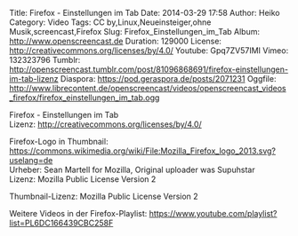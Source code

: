 Title: Firefox - Einstellungen im Tab
Date: 2014-03-29 17:58
Author: Heiko
Category: Video
Tags: CC by,Linux,Neueinsteiger,ohne Musik,screencast,Firefox
Slug: Firefox_Einstellungen_im_Tab
Album: http://www.openscreencast.de
Duration: 129000
License: http://creativecommons.org/licenses/by/4.0/
Youtube: Gpq7ZV57IMI
Vimeo: 132323796
Tumblr: http://openscreencast.tumblr.com/post/81096868691/firefox-einstellungen-im-tab-lizenz
Diaspora: https://pod.geraspora.de/posts/2071231
Oggfile: http://www.librecontent.de/openscreencast/videos/openscreencast_videos_firefox/firefox_einstellungen_im_tab.ogg

Firefox - Einstellungen im Tab  
Lizenz: <http://creativecommons.org/licenses/by/4.0/>  
  
Firefox-Logo in Thumbnail:  
<https://commons.wikimedia.org/wiki/File:Mozilla_Firefox_logo_2013.svg?uselang=de>  
Urheber: Sean Martell for Mozilla, Original uploader was Supuhstar  
Lizenz: Mozilla Public License Version 2  
  
Thumbnail-Lizenz: Mozilla Public License Version 2  
  
Weitere Videos in der Firefox-Playlist:
<https://www.youtube.com/playlist?list=PL6DC166439CBC258F>  
  

